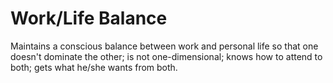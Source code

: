 # Work/Life Balance

Maintains a conscious balance between work and personal life so that one doesn't dominate the other; is not one-dimensional; knows how to attend to both; gets what he/she wants from both.